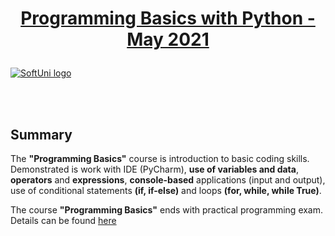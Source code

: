 # <p align="center"><a href="https://softuni.bg/trainings/3401/programming-basics-with-python-may-2021"> Programming Basics with Python - May 2021 <a/><p>

<a href="https://softuni.bg/trainings/3401/programming-basics-with-python-may-2021" rel="Basics"> ![SoftUni logo][logo] </a>

[logo]: https://softuni.bg/content/images/svg-logos/software-university-logo.svg "Logo Title Text 2"

<br/>
<br/>

<h2> Summary </h2>

<a> The **"Programming Basics"** course is introduction to basic coding skills. Demonstrated is work with IDE (PyCharm), **use of variables and data**, **operators** and **expressions**, **console-based** applications (input and output), use of conditional statements **(if, if-else)** and loops **(for, while, while True)**.

The course **"Programming Basics"** ends with practical programming exam. Details can be found <a href="https://softuni.bg/trainings/courses"> here </a>

